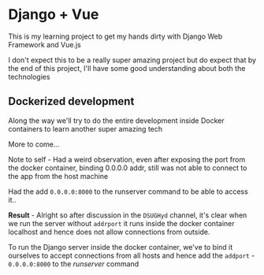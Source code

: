 # Django + Vue

This is my learning project to get my hands dirty with Django Web Framework and Vue.js

I don't expect this to be a really super amazing project but do expect that by the end of this project,
I'll have some good understanding about both the technologies

## Dockerized development

Along the way we'll try to do the entire development inside Docker containers to learn another super amazing tech

More to come...

Note to self - Had a weird observation, even after exposing the port from the docker container, binding 0.0.0.0 addr, still was not able to connect to the app from the host machine

Had the add `0.0.0.0:8000` to the runserver command to be able to access it..

**Result** - Alright so after discussion in the `DSUGHyd` channel, it's clear when we run the server without `addrport` it runs inside the docker container localhost and hence does not allow connections from outside.

To run the Django server inside the docker container, we've to bind it ourselves to accept connections from all hosts and hence add the `addport` - `0.0.0.0:8000` to the *runserver* command
